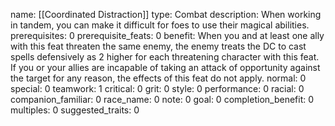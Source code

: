 name: [[Coordinated Distraction]]
type: Combat
description: When working in tandem, you can make it difficult for foes to use their magical abilities.
prerequisites: 0
prerequisite_feats: 0
benefit: When you and at least one ally with this feat threaten the same enemy, the enemy treats the DC to cast spells defensively as 2 higher for each threatening character with this feat. If you or your allies are incapable of taking an attack of opportunity against the target for any reason, the effects of this feat do not apply.
normal: 0
special: 0
teamwork: 1
critical: 0
grit: 0
style: 0
performance: 0
racial: 0
companion_familiar: 0
race_name: 0
note: 0
goal: 0
completion_benefit: 0
multiples: 0
suggested_traits: 0

